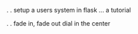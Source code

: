 





.
.
setup a users system in flask ... a tutorial




.
.
fade in, fade out
dial in the center






